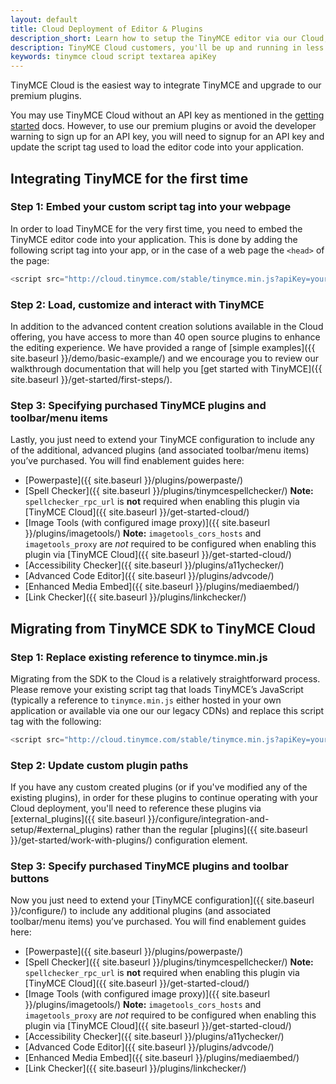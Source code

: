 ```yaml
---
layout: default
title: Cloud Deployment of Editor & Plugins
description_short: Learn how to setup the TinyMCE editor via our Cloud, or migrate from the SDK.
description: TinyMCE Cloud customers, you'll be up and running in less than 5 minutes.
keywords: tinymce cloud script textarea apiKey
---
```


TinyMCE Cloud is the easiest way to integrate TinyMCE and upgrade to our premium plugins.

You may use TinyMCE Cloud without an API key as mentioned in the [getting started]({{site.baseurl}}/get-started) docs. However, to use our premium plugins or avoid the developer warning to sign up for an API key, you will need to signup for an API key and update the script tag used to load the editor code into your application.

## Integrating TinyMCE for the first time

### Step 1: Embed your custom script tag into your webpage

In order to load TinyMCE for the very first time, you need to embed the TinyMCE editor code into your application. This is done by adding the following script tag into your app, or in the case of a web page the `<head>` of the page:

```js
<script src="http://cloud.tinymce.com/stable/tinymce.min.js?apiKey=your_API_key"></script>
```

### Step 2: Load, customize and interact with TinyMCE

In addition to the advanced content creation solutions available in the Cloud offering, you have access to more than 40 open source plugins to enhance the editing experience. We have provided a range of [simple examples]({{ site.baseurl }}/demo/basic-example/) and we encourage you to review our walkthrough documentation that will help you [get started with TinyMCE]({{ site.baseurl }}/get-started/first-steps/).

### Step 3: Specifying purchased TinyMCE plugins and toolbar/menu items

Lastly, you just need to extend your TinyMCE configuration to include any of the additional, advanced plugins (and associated toolbar/menu items) you’ve purchased. You will find enablement guides here:

* [Powerpaste]({{ site.baseurl }}/plugins/powerpaste/)
* [Spell Checker]({{ site.baseurl }}/plugins/tinymcespellchecker/)
**Note:** `spellchecker_rpc_url` is **not** required when enabling this plugin via [TinyMCE Cloud]({{ site.baseurl }}/get-started-cloud/)
* [Image Tools (with configured image proxy)]({{ site.baseurl }}/plugins/imagetools/)
**Note:** `imagetools_cors_hosts` and `imagetools_proxy` are *not* required to be configured when enabling this plugin via [TinyMCE Cloud]({{ site.baseurl }}/get-started-cloud/)
* [Accessibility Checker]({{ site.baseurl }}/plugins/a11ychecker/)
* [Advanced Code Editor]({{ site.baseurl }}/plugins/advcode/)
* [Enhanced Media Embed]({{ site.baseurl }}/plugins/mediaembed/)
* [Link Checker]({{ site.baseurl }}/plugins/linkchecker/)

## Migrating from TinyMCE SDK to TinyMCE Cloud

### Step 1: Replace existing reference to tinymce.min.js

Migrating from the SDK to the Cloud is a relatively straightforward process. Please remove your existing script tag that loads TinyMCE’s JavaScript (typically a reference to `tinymce.min.js` either hosted in your own application or available via one our our legacy CDNs) and replace this script tag with the following:

```js
<script src="http://cloud.tinymce.com/stable/tinymce.min.js?apiKey=your_API_key"></script>
```

### Step 2: Update custom plugin paths

If you have any custom created plugins (or if you've modified any of the existing plugins), in order for these plugins to continue operating with your Cloud deployment, you'll need to reference these plugins via [external_plugins]({{ site.baseurl }}/configure/integration-and-setup/#external_plugins) rather than the regular [plugins]({{ site.baseurl }}/get-started/work-with-plugins/) configuration element.

### Step 3: Specify purchased TinyMCE plugins and toolbar buttons

Now you just need to extend your [TinyMCE configuration]({{ site.baseurl }}/configure/) to include any additional plugins (and associated toolbar/menu items) you’ve purchased. You will find enablement guides here:

* [Powerpaste]({{ site.baseurl }}/plugins/powerpaste/)
* [Spell Checker]({{ site.baseurl }}/plugins/tinymcespellchecker/)
**Note:** `spellchecker_rpc_url` is **not** required when enabling this plugin via [TinyMCE Cloud]({{ site.baseurl }}/get-started-cloud/)
* [Image Tools (with configured image proxy)]({{ site.baseurl }}/plugins/imagetools/)
**Note:** `imagetools_cors_hosts` and `imagetools_proxy` are *not* required to be configured when enabling this plugin via [TinyMCE Cloud]({{ site.baseurl }}/get-started-cloud/)
* [Accessibility Checker]({{ site.baseurl }}/plugins/a11ychecker/)
* [Advanced Code Editor]({{ site.baseurl }}/plugins/advcode/)
* [Enhanced Media Embed]({{ site.baseurl }}/plugins/mediaembed/)
* [Link Checker]({{ site.baseurl }}/plugins/linkchecker/)
